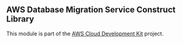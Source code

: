 ## AWS Database Migration Service Construct Library
This module is part of the [AWS Cloud Development Kit](https://github.com/awslabs/aws-cdk) project.

